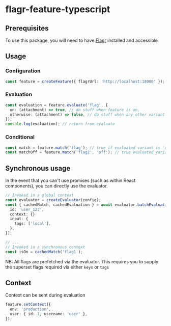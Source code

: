 # flagr-feature-typescript

## Prerequisites

To use this package, you will need to have [Flagr](https://github.com/openflagr/flagr) installed and accessible

## Usage

### Configuration

```typescript
const feature = createFeature({ flagrUrl: 'http://localhost:18000' });
```

### Evaluation

```typescript
const evaluation = feature.evaluate('flag', {
  on: (attachment) => true, // do stuff when feature is on,
  otherwise: (attachment) => false, // do stuff when any other variant isn't matched
});
console.log(evaluation); // return from evaluate
```

### Conditional

```typescript
const match = feature.match('flag'); // true if evaluated variant is 'on'
const matchOff = feature.match('flag2', 'off'); // true evaluated variant is 'off'
```

## Synchronous usage

In the event that you can't use promises (such as within React components), you can directly use the evaluator.

```typescript
// Invoked in a global context
const evaluator = createEvaluator(config);
const { cachedMatch, cachedEvaluation } = await evaluator.batchEvaluation({
  id: 'user_123',
  context: {}
  input: {
    tags: ['local'],
  },
});

// ...
// Invoked in a synchronous context
const isOn = cachedMatch('flag1');
```

NB: All flags are prefetched via the evaluator. This requires you to supply the superset flags required via either `keys` or `tags`

## Context

Context can be sent during evaluation

```typescript
feature.setContext({
  env: 'production',
  user: { id: 1, username: 'user' },
});
```
